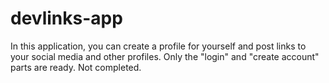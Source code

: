 # devlinks-app
In this application, you can create a profile for yourself and post links to your social media and other profiles. Only the "login" and "create account" parts are ready. Not completed.
